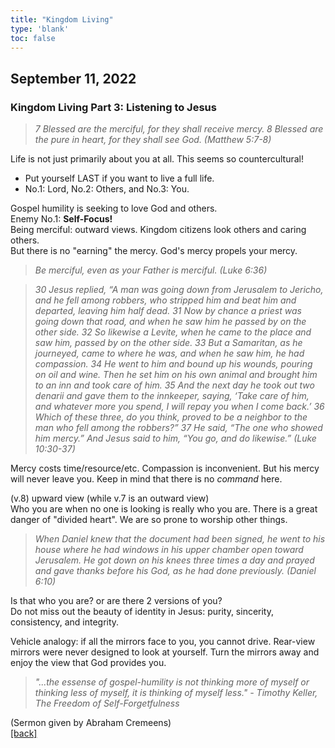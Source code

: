 ```yaml
---
title: "Kingdom Living"
type: 'blank'
toc: false
---
```


## September 11, 2022
### Kingdom Living Part 3: Listening to Jesus

>_7 Blessed are the merciful, for they shall receive mercy. 8 Blessed are the pure in heart, for they shall see God. (Matthew 5:7-8)_

Life is not just primarily about you at all. This seems so countercultural!
* Put yourself LAST if you want to live a full life.
* No.1: Lord, No.2: Others, and No.3: You.

Gospel humility is seeking to love God and others.\
Enemy No.1: **Self-Focus!**\
Being merciful: outward views. Kingdom citizens look others and caring others.\
But there is no "earning" the mercy. God's mercy propels your mercy.

>_Be merciful, even as your Father is merciful. (Luke 6:36)_

>_30 Jesus replied, “A man was going down from Jerusalem to Jericho, and he fell among robbers, who stripped him and beat him and departed, leaving him half dead. 31 Now by chance a priest was going down that road, and when he saw him he passed by on the other side. 32 So likewise a Levite, when he came to the place and saw him, passed by on the other side. 33 But a Samaritan, as he journeyed, came to where he was, and when he saw him, he had compassion. 34 He went to him and bound up his wounds, pouring on oil and wine. Then he set him on his own animal and brought him to an inn and took care of him. 35 And the next day he took out two denarii and gave them to the innkeeper, saying, ‘Take care of him, and whatever more you spend, I will repay you when I come back.’ 36 Which of these three, do you think, proved to be a neighbor to the man who fell among the robbers?” 37 He said, “The one who showed him mercy.” And Jesus said to him, “You go, and do likewise.” (Luke 10:30-37)_

Mercy costs time/resource/etc. Compassion is inconvenient. But his mercy will never leave you. Keep in mind that there is no _command_ here.

(v.8) upward view (while v.7 is an outward view)\
Who you are when no one is looking is really who you are. There is a great danger of "divided heart". We are so prone to worship other things.

>_When Daniel knew that the document had been signed, he went to his house where he had windows in his upper chamber open toward Jerusalem. He got down on his knees three times a day and prayed and gave thanks before his God, as he had done previously. (Daniel 6:10)_

Is that who you are? or are there 2 versions of you?\
Do not miss out the beauty of identity in Jesus: purity, sincerity, consistency, and integrity.

Vehicle analogy: if all the mirrors face to you, you cannot drive. Rear-view mirrors were never designed to look at yourself. Turn the mirrors away and enjoy the view that God provides you.

>_"...the essense of gospel-humility is not thinking more of myself or thinking less of myself, it is thinking of myself less." - Timothy Keller, The Freedom of Self-Forgetfulness_

(Sermon given by Abraham Cremeens)\
[[back]](../../personal)
